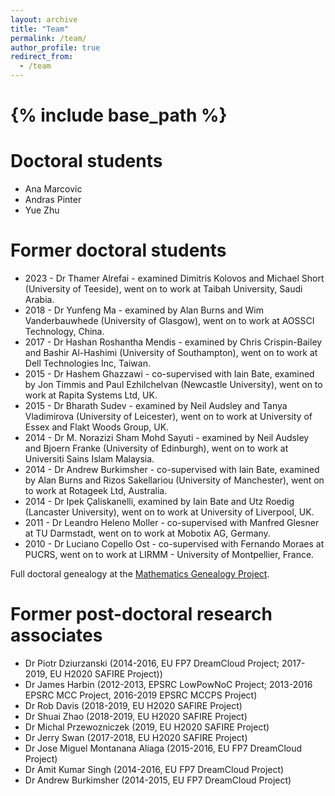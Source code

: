 ```yaml
---
layout: archive
title: "Team"
permalink: /team/
author_profile: true
redirect_from:
  - /team
---
```


{% include base_path %}
======

Doctoral students
======
* Ana Marcovic 
* Andras Pinter
* Yue Zhu

Former doctoral students
======
* 2023 - Dr Thamer Alrefai - examined Dimitris Kolovos and Michael Short (University of Teeside), went on to work at Taibah University, Saudi Arabia.
* 2018 - Dr Yunfeng Ma - examined by Alan Burns and Wim Vanderbauwhede (University of Glasgow), went on to work at AOSSCI Technology, China.
* 2017 - Dr Hashan Roshantha Mendis - examined by Chris Crispin-Bailey and Bashir Al-Hashimi (University of Southampton), went on to work at Dell Technologies Inc, Taiwan.
* 2015 - Dr Hashem Ghazzawi - co-supervised with Iain Bate, examined by Jon Timmis and Paul Ezhilchelvan (Newcastle University), went on to work at Rapita Systems Ltd, UK.
* 2015 - Dr Bharath Sudev - examined by Neil Audsley and Tanya Vladimirova (University of Leicester), went on to work at University of Essex and Flakt Woods Group, UK.
* 2014 - Dr M. Norazizi Sham Mohd Sayuti - examined by Neil Audsley and Bjoern Franke (University of Edinburgh), went on to work at Universiti Sains Islam Malaysia.
* 2014 - Dr Andrew Burkimsher - co-supervised with Iain Bate, examined by Alan Burns and Rizos Sakellariou (University of Manchester), went on to work at Rotageek Ltd, Australia.
* 2014 - Dr Ipek Çaliskanelli, examined by Iain Bate and Utz Roedig (Lancaster University), went on to work at University of Liverpool, UK.
* 2011 - Dr Leandro Heleno Moller - co-supervised with Manfred Glesner at TU Darmstadt, went on to work at Mobotix AG, Germany.
* 2010 - Dr Luciano Copello Ost - co-supervised with Fernando Moraes at PUCRS, went on to work at LIRMM - University of Montpellier, France.

Full doctoral genealogy at the [Mathematics Genealogy Project](https://www.genealogy.math.ndsu.nodak.edu/id.php?id=200348).

Former post-doctoral research associates
======
* Dr Piotr Dziurzanski (2014-2016, EU FP7 DreamCloud Project; 2017-2019, EU H2020 SAFIRE Project))
* Dr James Harbin (2012-2013, EPSRC LowPowNoC Project; 2013-2016 EPSRC MCC Project, 2016-2019 EPSRC MCCPS Project)
* Dr Rob Davis (2018-2019, EU H2020 SAFIRE Project)
* Dr Shuai Zhao (2018-2019, EU H2020 SAFIRE Project)
* Dr Michal Przewozniczek (2019, EU H2020 SAFIRE Project)
* Dr Jerry Swan (2017-2018, EU H2020 SAFIRE Project)
* Dr Jose Miguel Montanana Aliaga (2015-2016, EU FP7 DreamCloud Project)
* Dr Amit Kumar Singh (2014-2016, EU FP7 DreamCloud Project)
* Dr Andrew Burkimsher (2014-2015, EU FP7 DreamCloud Project)



